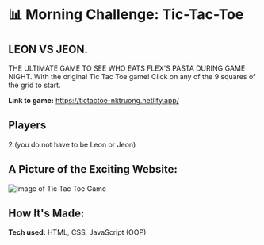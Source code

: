 # 📊 Morning Challenge: Tic-Tac-Toe

## LEON VS JEON. 

THE ULTIMATE GAME TO SEE WHO EATS FLEX'S PASTA DURING GAME NIGHT. With the original Tic Tac Toe game!
Click on any of the 9 squares of the grid to start.

**Link to game:** https://tictactoe-nktruong.netlify.app/

## Players
2 (you do not have to be Leon or Jeon)

## A Picture of the Exciting Website:
![Image of Tic Tac Toe Game](https://i.imgur.com/4nMLCLa.png)

## How It's Made:

**Tech used:** HTML, CSS, JavaScript (OOP)
